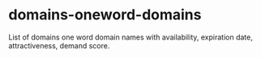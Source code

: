 # domains-oneword-domains
List of domains one word domain names with availability, expiration date, attractiveness, demand score.
